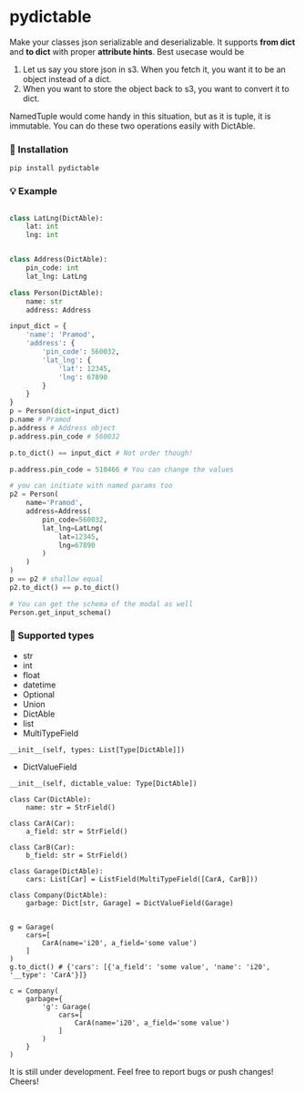 # pydictable
Make your classes json serializable and deserializable. It supports **from dict** and **to dict** with proper **attribute hints**. Best usecase would be

1. Let us say you store json in s3. When you fetch it, you want it to be an object instead of a dict.
2. When you want to store the object back to s3, you want to convert it to dict.

NamedTuple would come handy in this situation, but as it is tuple, it is immutable. You can do these two operations easily with DictAble.

### 💾 Installation
```
pip install pydictable
```

### 💡 Example
```python 

class LatLng(DictAble):
    lat: int
    lng: int


class Address(DictAble):
    pin_code: int
    lat_lng: LatLng

class Person(DictAble):
    name: str
    address: Address

input_dict = {
    'name': 'Pramod',
    'address': {
        'pin_code': 560032,
        'lat_lng': {
            'lat': 12345,
            'lng': 67890
        }
    }
}
p = Person(dict=input_dict)
p.name # Pramod
p.address # Address object
p.address.pin_code # 560032

p.to_dict() == input_dict # Not order though!

p.address.pin_code = 518466 # You can change the values

# you can initiate with named params too
p2 = Person(
    name='Pramod',
    address=Address(
        pin_code=560032,
        lat_lng=LatLng(
            lat=12345,
            lng=67890
        )
    )
)
p == p2 # shallow equal
p2.to_dict() == p.to_dict()

# You can get the schema of the modal as well
Person.get_input_schema()
```

### 📜 Supported types
- str
- int
- float
- datetime
- Optional
- Union
- DictAble
- list
- MultiTypeField
```
__init__(self, types: List[Type[DictAble]])
```

- DictValueField
```
__init__(self, dictable_value: Type[DictAble])
```

```
class Car(DictAble):
    name: str = StrField()

class CarA(Car):
    a_field: str = StrField()

class CarB(Car):
    b_field: str = StrField()

class Garage(DictAble):
    cars: List[Car] = ListField(MultiTypeField([CarA, CarB]))
    
class Company(DictAble):
    garbage: Dict[str, Garage] = DictValueField(Garage)


g = Garage(
    cars=[
        CarA(name='i20', a_field='some value')
    ]
)
g.to_dict() # {'cars': [{'a_field': 'some value', 'name': 'i20', '__type': 'CarA'}]}

c = Company(
    garbage={
        'g': Garage(
            cars=[
                CarA(name='i20', a_field='some value')
            ]
        )
    }
)
```

It is still under development. Feel free to report bugs or push changes! Cheers!
